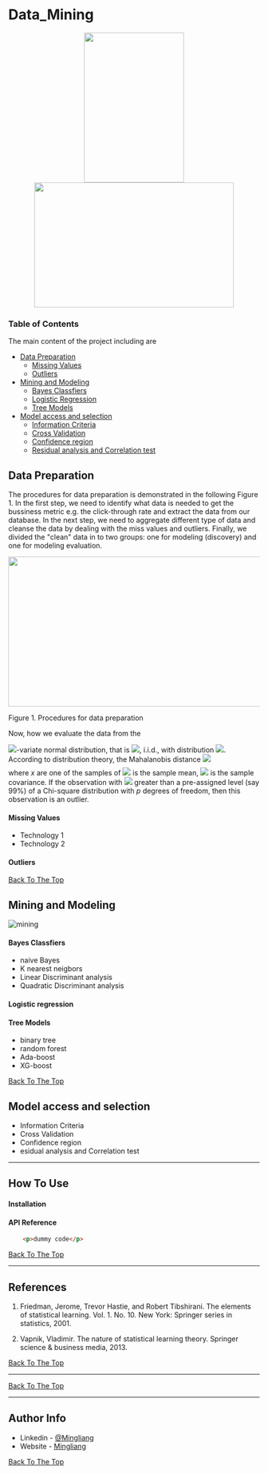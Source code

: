 # Data_Mining

<p align="center">
    <img width="200" height="300" src="https://user-images.githubusercontent.com/45757826/57309318-2f4fe700-70e8-11e9-992e-13d1c9b2a9a4.png">
    <img width="400" height="250" src="https://user-images.githubusercontent.com/45757826/57355421-4507ef80-716e-11e9-8eee-91021a933b13.png">
</p>

### Table of Contents
The main content of the project including are 

- [Data Preparation](#data-preparation) 
    - [Missing Values](#missing-values) 
    - [Outliers](#Outliers)
- [Mining and Modeling](#mining-and-modeling)
    - [Bayes Classfiers](#Bayes-classfiers)
    - [Logistic Regression](#logistic-regression)
    - [Tree Models](#tree-models)
- [Model access and selection](#model-select)
    - [Information Criteria](#information-criteria)
    - [Cross Validation](#cross-validation)
    - [Confidence region](#confidence-region)
    - [Residual analysis and Correlation test](#residual-analysis)

    
## Data Preparation
The procedures for data preparation is demonstrated in the following Figure 1. In the first step, we need to identify what data is needed to get the bussiness metric e.g. the click-through rate and extract the data from our database. In the next step, we need to aggregate different type of data and cleanse the data by dealing with the miss values and outliers. Finally, we divided the "clean" data in to two groups: one for modeling (discovery) and one for modeling evaluation.
<p align="center">
    <img width="800" height="300" src="https://user-images.githubusercontent.com/45757826/57309772-ed737080-70e8-11e9-92bb-5334476f37ab.png">
    
Figure 1. Procedures for data preparation
</p>
Now, how we evaluate the data from the 

<img src="http://latex.codecogs.com/svg.latex?p" border="0"/>-variate normal distribution, that is <img src="http://latex.codecogs.com/svg.latex?X_1, \cdots, X_n" border="0"/>, i.i.d., with distribution <img src="http://latex.codecogs.com/svg.latex?\mathcal{N}(\mu,\Sigma)" border="0"/>. According to distribution theory, the Mahalanobis distance <img src="http://latex.codecogs.com/svg.latex?D^2 = (x-\bar{x})^{T}S^{-1}(x-\bar{x})\sim\chi^2(p)" border="0"/>$$$$
where $x$ are one of the samples of <img src="http://latex.codecogs.com/svg.latex?X_1, \cdots, X_n" border="0"/> is the sample mean, <img src="http://latex.codecogs.com/svg.latex?S" border="0"/> is the sample covariance. If the observation with <img src="http://latex.codecogs.com/svg.latex?D^2" border="0"/> greater than a pre-assigned level (say 99%) of a Chi-square distribution with $p$ degrees of freedom, then this observation is an outlier.


#### Missing Values

- Technology 1
- Technology 2

#### Outliers

[Back To The Top](#Data_Mining)


## Mining and Modeling
![mining](https://user-images.githubusercontent.com/45757826/57311249-8efbc180-70eb-11e9-85dc-d6a52805889e.png)

#### Bayes Classfiers
- naive Bayes
- K nearest neigbors
- Linear Discriminant analysis
- Quadratic Discriminant analysis

#### Logistic regression

#### Tree Models
- binary tree
- random forest
- Ada-boost
- XG-boost

[Back To The Top](#Data_Mining)


## Model access and selection

- Information Criteria
- Cross Validation
- Confidence region
- esidual analysis and Correlation test

---

## How To Use

#### Installation



#### API Reference

```html
    <p>dummy code</p>
```
[Back To The Top](#Data_Mining)

---

## References


1. Friedman, Jerome, Trevor Hastie, and Robert Tibshirani. The elements of statistical learning. Vol. 1. No. 10. New York:     Springer series in statistics, 2001.

2. Vapnik, Vladimir. The nature of statistical learning theory. Springer science & business media, 2013.

[Back To The Top](#Data_Mining)

---


[Back To The Top](#Data_Mining)

---

## Author Info

- Linkedin - [@Mingliang](https://www.linkedin.com/in/mingliang-wang-805127180/)
- Website - [Mingliang](https://www.kth.se/profile/miwan)

[Back To The Top](#Data_Mining)
